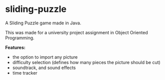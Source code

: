 # sliding-puzzle
A Sliding Puzzle game made in Java.

This was made for a university project assignment in Object Oriented Programming.

**Features:**
* the option to import any picture
* difficulty selection (defines how many pieces the picture should be cut)
* soundtrack, and sound effects
* time tracker
